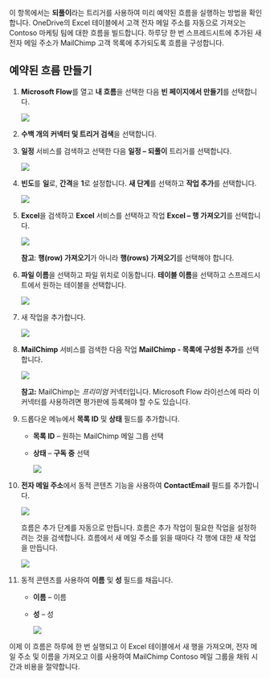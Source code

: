 이 항목에서는 **되풀이**라는 트리거를 사용하여 미리 예약된 흐름을 실행하는 방법을 확인합니다.  OneDrive의 Excel 테이블에서 고객 전자 메일 주소를 자동으로 가져오는 Contoso 마케팅 팀에 대한 흐름을 빌드합니다. 하루당 한 번 스프레드시트에 추가된 새 전자 메일 주소가 MailChimp 고객 목록에 추가되도록 흐름을 구성합니다. 

## <a name="create-a-scheduled-flow"></a>예약된 흐름 만들기
1. **Microsoft Flow**를 열고 **내 흐름**을 선택한 다음 **빈 페이지에서 만들기**를 선택합니다. 
   
    ![](./media/learning-recurrence/flow-create-blank.png)
2. **수백 개의 커넥터 및 트리거 검색**을 선택합니다.
3. **일정** 서비스를 검색하고 선택한 다음 **일정 – 되풀이** 트리거를 선택합니다.
   
    ![](./media/learning-recurrence/flow-recurrence-trigger.png)
4. **빈도**를 **일**로, **간격**을 **1**로 설정합니다. **새 단계**를 선택하고 **작업 추가**를 선택합니다. 
   
    ![](./media/learning-recurrence/frequency-interval.png)
5. **Excel**을 검색하고 **Excel** 서비스를 선택하고 작업 **Excel – 행 가져오기**를 선택합니다. 
   
    ![](./media/learning-recurrence/excel-get-rows.png)
   
    **참고**: **행(row) 가져오기**가 아니라 **행(rows) 가져오기**를 선택해야 합니다. 
6. **파일 이름**을 선택하고 파일 위치로 이동합니다. **테이블 이름**을 선택하고 스프레드시트에서 원하는 테이블을 선택합니다. 
   
    ![](./media/learning-recurrence/excel-get-file.png)
7. 새 작업을 추가합니다. 
   
    ![](./media/learning-recurrence/new-step.png)
8. **MailChimp** 서비스를 검색한 다음 작업 **MailChimp - 목록에 구성원 추가**를 선택합니다.
   
    ![](./media/learning-recurrence/select-mailchimp.png)
   
    **참고:** MailChimp는 *프리미엄* 커넥터입니다. Microsoft Flow 라이선스에 따라 이 커넥터를 사용하려면 평가판에 등록해야 할 수도 있습니다.
9. 드롭다운 메뉴에서 **목록 ID** 및 **상태** 필드를 추가합니다.
   
   * **목록 ID** – 원하는 MailChimp 메일 그룹 선택
   * **상태** – **구독 중** 선택 
     
     ![](./media/learning-recurrence/mailchimp-id-status.png)
10. **전자 메일 주소**에서 동적 콘텐츠 기능을 사용하여 **ContactEmail** 필드를 추가합니다. 
    
     ![](./media/learning-recurrence/mailchimp-address.png)
    
     흐름은 추가 단계를 자동으로 만듭니다. 흐름은 추가 작업이 필요한 작업을 설정하려는 것을 검색합니다. 흐름에서 새 메일 주소를 읽을 때마다 각 행에 대한 새 작업을 만듭니다. 
    
     ![](./media/learning-recurrence/mailchimp-for-each.png)
11. 동적 콘텐츠를 사용하여 **이름** 및 **성** 필드를 채웁니다.
    
    * **이름** – 이름
    * **성** – 성
      
      ![](./media/learning-recurrence/mailchimp-names.png)

이제 이 흐름은 하루에 한 번 실행되고 이 Excel 테이블에서 새 행을 가져오며, 전자 메일 주소 및 이름을 가져오고 이를 사용하여 MailChimp Contoso 메일 그룹을 채워 시간과 비용을 절약합니다. 

